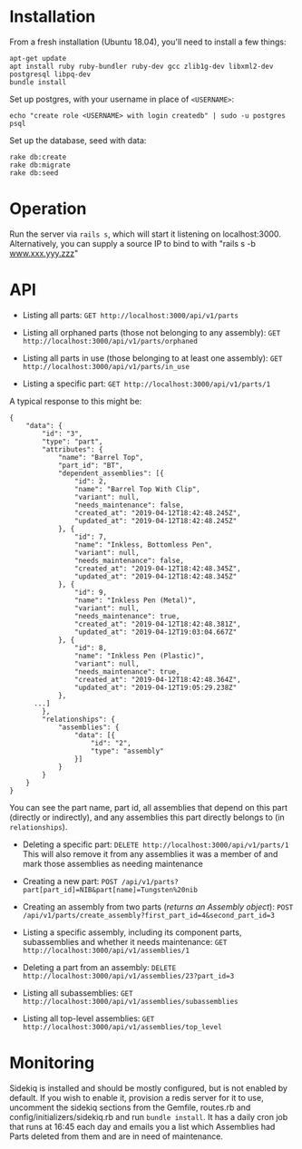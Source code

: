 # Installation

From a fresh installation (Ubuntu 18.04), you'll need to install a few things:
```
apt-get update
apt install ruby ruby-bundler ruby-dev gcc zlib1g-dev libxml2-dev postgresql libpq-dev
bundle install
```

Set up postgres, with your username in place of `<USERNAME>`:
```
echo "create role <USERNAME> with login createdb" | sudo -u postgres psql
```

Set up the database, seed with data:
```
rake db:create
rake db:migrate
rake db:seed
```

# Operation

Run the server via `rails s`, which will start it listening on localhost:3000. Alternatively, you can supply a source IP to bind to with "rails s -b www.xxx.yyy.zzz"


# API

* Listing all parts:
`GET http://localhost:3000/api/v1/parts`

* Listing all orphaned parts (those not belonging to any assembly):
`GET http://localhost:3000/api/v1/parts/orphaned`

* Listing all parts in use (those belonging to at least one assembly):
`GET http://localhost:3000/api/v1/parts/in_use`

* Listing a specific part:
`GET http://localhost:3000/api/v1/parts/1`

A typical response to this might be:
```
{
	"data": {
		"id": "3",
		"type": "part",
		"attributes": {
			"name": "Barrel Top",
			"part_id": "BT",
			"dependent_assemblies": [{
				"id": 2,
				"name": "Barrel Top With Clip",
				"variant": null,
				"needs_maintenance": false,
				"created_at": "2019-04-12T18:42:48.245Z",
				"updated_at": "2019-04-12T18:42:48.245Z"
			}, {
				"id": 7,
				"name": "Inkless, Bottomless Pen",
				"variant": null,
				"needs_maintenance": false,
				"created_at": "2019-04-12T18:42:48.345Z",
				"updated_at": "2019-04-12T18:42:48.345Z"
			}, {
				"id": 9,
				"name": "Inkless Pen (Metal)",
				"variant": null,
				"needs_maintenance": true,
				"created_at": "2019-04-12T18:42:48.381Z",
				"updated_at": "2019-04-12T19:03:04.667Z"
			}, {
				"id": 8,
				"name": "Inkless Pen (Plastic)",
				"variant": null,
				"needs_maintenance": true,
				"created_at": "2019-04-12T18:42:48.364Z",
				"updated_at": "2019-04-12T19:05:29.238Z"
			},
      ...]
		},
		"relationships": {
			"assemblies": {
				"data": [{
					"id": "2",
					"type": "assembly"
				}]
			}
		}
	}
}
```

You can see the part name, part id, all assemblies that depend on this part (directly or indirectly), and any assemblies this part directly belongs to (in `relationships`).

* Deleting a specific part:
`DELETE http://localhost:3000/api/v1/parts/1`
This will also remove it from any assemblies it was a member of and mark those assemblies as needing maintenance

* Creating a new part:
`POST /api/v1/parts?part[part_id]=NIB&part[name]=Tungsten%20nib`

* Creating an assembly from two parts (*returns an Assembly object*):
`POST /api/v1/parts/create_assembly?first_part_id=4&second_part_id=3`

* Listing a specific assembly, including its component parts, subassemblies and whether it needs maintenance:
`GET http://localhost:3000/api/v1/assemblies/1`

* Deleting a part from an assembly:
`DELETE http://localhost:3000/api/v1/assemblies/23?part_id=3`

* Listing all subassemblies:
`GET http://localhost:3000/api/v1/assemblies/subassemblies`

* Listing all top-level assemblies:
`GET http://localhost:3000/api/v1/assemblies/top_level`

# Monitoring

Sidekiq is installed and should be mostly configured, but is not enabled by default. If you wish to enable it, provision a redis server for it to use, uncomment the sidekiq sections from the Gemfile, routes.rb and config/initializers/sidekiq.rb and run `bundle install`. It has a daily cron job that runs at 16:45 each day and emails you a list which Assemblies had Parts deleted from them and are in need of maintenance.
